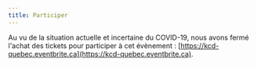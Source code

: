 ```yaml
---
title: Participer
---
```


Au vu de la situation actuelle et incertaine du COVID-19, nous avons fermé l'achat des tickets pour participer à cet évènement : [https://kcd-quebec.eventbrite.ca](https://kcd-quebec.eventbrite.ca).
